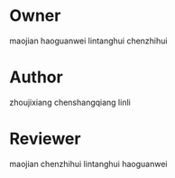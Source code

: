 # Owner
maojian
haoguanwei
lintanghui
chenzhihui

# Author 
zhoujixiang
chenshangqiang
linli

# Reviewer
maojian
chenzhihui
lintanghui
haoguanwei